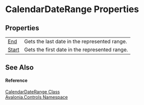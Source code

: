 # CalendarDateRange Properties




## Properties
<table>
<tr>
<td><a href="P_Avalonia_Controls_CalendarDateRange_End">End</a></td>
<td>Gets the last date in the represented range.</td>
</tr>
<tr>
<td><a href="P_Avalonia_Controls_CalendarDateRange_Start">Start</a></td>
<td>Gets the first date in the represented range.</td>
</tr>
</table>

## See Also


#### Reference
<a href="T_Avalonia_Controls_CalendarDateRange">CalendarDateRange Class</a>  
<a href="N_Avalonia_Controls">Avalonia.Controls Namespace</a>  

